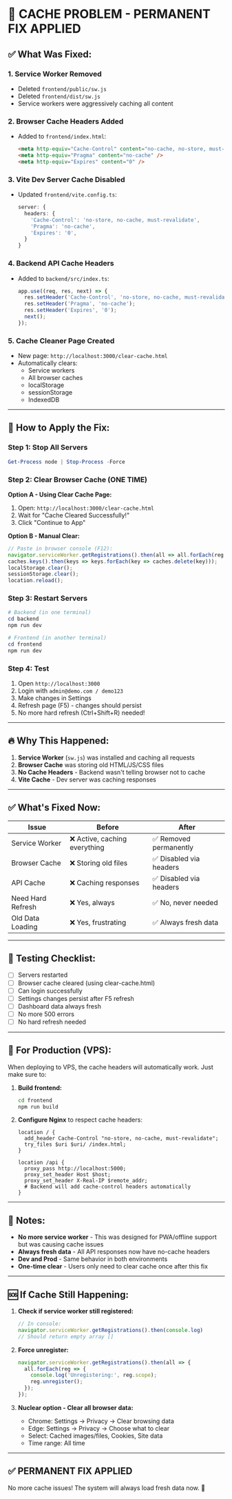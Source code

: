# 🧹 CACHE PROBLEM - PERMANENT FIX APPLIED

## ✅ What Was Fixed:

### 1. **Service Worker Removed**
   - Deleted `frontend/public/sw.js`
   - Deleted `frontend/dist/sw.js`
   - Service workers were aggressively caching all content

### 2. **Browser Cache Headers Added**
   - Added to `frontend/index.html`:
     ```html
     <meta http-equiv="Cache-Control" content="no-cache, no-store, must-revalidate" />
     <meta http-equiv="Pragma" content="no-cache" />
     <meta http-equiv="Expires" content="0" />
     ```

### 3. **Vite Dev Server Cache Disabled**
   - Updated `frontend/vite.config.ts`:
     ```typescript
     server: {
       headers: {
         'Cache-Control': 'no-store, no-cache, must-revalidate',
         'Pragma': 'no-cache',
         'Expires': '0',
       }
     }
     ```

### 4. **Backend API Cache Headers**
   - Added to `backend/src/index.ts`:
     ```typescript
     app.use((req, res, next) => {
       res.setHeader('Cache-Control', 'no-store, no-cache, must-revalidate');
       res.setHeader('Pragma', 'no-cache');
       res.setHeader('Expires', '0');
       next();
     });
     ```

### 5. **Cache Cleaner Page Created**
   - New page: `http://localhost:3000/clear-cache.html`
   - Automatically clears:
     - Service workers
     - All browser caches
     - localStorage
     - sessionStorage
     - IndexedDB

---

## 🚀 How to Apply the Fix:

### Step 1: Stop All Servers
```powershell
Get-Process node | Stop-Process -Force
```

### Step 2: Clear Browser Cache (ONE TIME)
**Option A - Using Clear Cache Page:**
1. Open: `http://localhost:3000/clear-cache.html`
2. Wait for "Cache Cleared Successfully!"
3. Click "Continue to App"

**Option B - Manual Clear:**
```javascript
// Paste in browser console (F12):
navigator.serviceWorker.getRegistrations().then(all => all.forEach(reg => reg.unregister()));
caches.keys().then(keys => keys.forEach(key => caches.delete(key)));
localStorage.clear();
sessionStorage.clear();
location.reload();
```

### Step 3: Restart Servers
```powershell
# Backend (in one terminal)
cd backend
npm run dev

# Frontend (in another terminal)
cd frontend
npm run dev
```

### Step 4: Test
1. Open `http://localhost:3000`
2. Login with `admin@demo.com / demo123`
3. Make changes in Settings
4. Refresh page (F5) - changes should persist
5. No more hard refresh (Ctrl+Shift+R) needed!

---

## 🔥 Why This Happened:

1. **Service Worker** (`sw.js`) was installed and caching all requests
2. **Browser Cache** was storing old HTML/JS/CSS files
3. **No Cache Headers** - Backend wasn't telling browser not to cache
4. **Vite Cache** - Dev server was caching responses

---

## ✅ What's Fixed Now:

| Issue | Before | After |
|-------|--------|-------|
| Service Worker | ❌ Active, caching everything | ✅ Removed permanently |
| Browser Cache | ❌ Storing old files | ✅ Disabled via headers |
| API Cache | ❌ Caching responses | ✅ Disabled via headers |
| Need Hard Refresh | ❌ Yes, always | ✅ No, never needed |
| Old Data Loading | ❌ Yes, frustrating | ✅ Always fresh data |

---

## 🎯 Testing Checklist:

- [ ] Servers restarted
- [ ] Browser cache cleared (using clear-cache.html)
- [ ] Can login successfully
- [ ] Settings changes persist after F5 refresh
- [ ] Dashboard data always fresh
- [ ] No more 500 errors
- [ ] No hard refresh needed

---

## 🔧 For Production (VPS):

When deploying to VPS, the cache headers will automatically work.
Just make sure to:

1. **Build frontend:**
   ```bash
   cd frontend
   npm run build
   ```

2. **Configure Nginx** to respect cache headers:
   ```nginx
   location / {
     add_header Cache-Control "no-store, no-cache, must-revalidate";
     try_files $uri $uri/ /index.html;
   }
   
   location /api {
     proxy_pass http://localhost:5000;
     proxy_set_header Host $host;
     proxy_set_header X-Real-IP $remote_addr;
     # Backend will add cache-control headers automatically
   }
   ```

---

## 📝 Notes:

- **No more service worker** - This was designed for PWA/offline support but was causing cache issues
- **Always fresh data** - All API responses now have no-cache headers
- **Dev and Prod** - Same behavior in both environments
- **One-time clear** - Users only need to clear cache once after this fix

---

## 🆘 If Cache Still Happening:

1. **Check if service worker still registered:**
   ```javascript
   // In console:
   navigator.serviceWorker.getRegistrations().then(console.log)
   // Should return empty array []
   ```

2. **Force unregister:**
   ```javascript
   navigator.serviceWorker.getRegistrations().then(all => {
     all.forEach(reg => {
       console.log('Unregistering:', reg.scope);
       reg.unregister();
     });
   });
   ```

3. **Nuclear option - Clear all browser data:**
   - Chrome: Settings → Privacy → Clear browsing data
   - Edge: Settings → Privacy → Choose what to clear
   - Select: Cached images/files, Cookies, Site data
   - Time range: All time

---

## ✅ PERMANENT FIX APPLIED

No more cache issues! The system will always load fresh data now. 🎉
